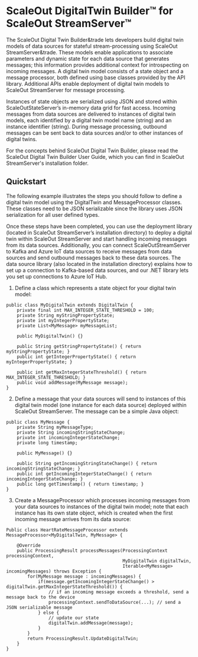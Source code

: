 # ScaleOut DigitalTwin Builder&trade; for ScaleOut StreamServer&trade;

The ScaleOut Digital Twin Builder&trade lets developers build digital twin models of data sources for stateful stream-processing using ScaleOut StreamServer&trade. These models enable applications to associate parameters and dynamic state for each data source that generates messages; this information provides additional context for introspecting on incoming messages. A digital twin model consists of a state object and a message processor, both defined using base classes provided by the API library. Additional APIs enable deployment of digital twin models to ScaleOut StreamServer for message processing.

Instances of state objects are serialized using JSON and stored within ScaleOutStateServer’s in-memory data grid for fast access. Incoming messages from data sources are delivered to instances of digital twin models, each identified by a digital twin model name (string) and an instance identifier (string). During message processing, outbound messages can be sent back to data sources and/or to other instances of digital twins.

For the concepts behind ScaleOut Digital Twin Builder, please read the ScaleOut Digital Twin Builder User Guide, which you can find in ScaleOut StreamServer's installation folder.


## Quickstart 

The following example illustrates the steps you should follow to define a digital twin model using the DigitalTwin and MessageProcessor classes. These classes need to be JSON serializable since the library uses JSON serialization for all user defined types. 

Once these steps have been completed, you can use the deployment library (located in ScaleOut StreamServer’s installation directory) to deploy a digital twin within ScaleOut StreamServer and start handling incoming messages from its data sources.
Additionally, you can connect ScaleOutStreamServer to Kafka and Azure IoT data sources to receive messages from data sources and send outbound messages back to these data sources. The data source library (also located in the installation directory) explains how to set up a connection to Kafka-based data sources, and our .NET library lets you set up connections to Azure IoT Hub.

 

1) Define a class which represents a state object for your digital twin model:

```
public class MyDigitalTwin extends DigitalTwin {
    private final int MAX_INTEGER_STATE_THRESHOLD = 100;
    private String myStringPropertyState;
    private int myIntegerPropertyState;
	private List<MyMessage> myMessageList; 

    public MyDigitalTwin() {}
    
    public String getStringPropertyState() { return myStringPropertyState; }
    public int getIntegerPropertyState() { return myIntegerPropertyState; }
    
    public int getMaxIntegerStateThreshold() { return MAX_INTEGER_STATE_THRESHOLD; }
	public void addMessage(MyMessage message); 
} 
```

2) Define a message that your data sources will send to instances of this digital twin model (one instance for each data source) deployed within ScaleOut StreamServer. The message can be a simple Java object:

```
public class MyMessage {
    private String myMessageType;
    private String incomingStringStateChange;
    private int incomingIntegerStateChange;
	private long timestamp;
    
    public MyMessage() {}
    
    public String getIncomingStringStateChange() { return incomingStringStateChange; }
    public int getIncomingIntegerStateChange() { return incomingIntegerStateChange; }
	public long getTimestamp() { return timestamp; }
}
```

3) Create a MessageProcessor which processes incoming messages from your data sources to instances of the digital twin model; note that each instance has its own state object, which is created when the first incoming message arrives from its data source:

```
Public class HeartRateMessageProcessor extends MessageProcessor<MyDigitalTwin, MyMessage> {

    @Override
    public ProcessingResult processMessages(ProcessingContext processingContext, 
                                            MyDigitalTwin digitalTwin, 
                                            Iterable<MyMessage> incomingMessages) throws Exception {
        for(MyMessage message : incomingMessages) {
            if(message.getIncomingIntegerStateChange() > digitalTwin.getMaxIntegerStateThreshold()) {
                // if an incoming message exceeds a threshold, send a message back to the device
                processingContext.sendToDataSource(...); // send a JSON serializable message
            } else {
                // update our state 
                digitalTwin.addMessage(message);
            }
        }
        return ProcessingResult.UpdateDigitalTwin;
    }
}
```



